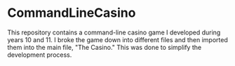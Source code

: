 # CommandLineCasino
This repository contains a command-line casino game I developed during years 10 and 11. I broke the game down into different files and then imported them into the main file, "The Casino." This was done to simplify the development process.
